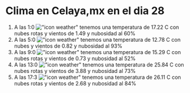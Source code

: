 # Clima en Celaya,mx en el dia 28

1. A las 1:0 !["icon weather"](http://openweathermap.org/img/w/04n.png) tenemos una temperatura de 17.22 C con nubes rotas y  vientos de 1.49 y nubosidad al 60%
1. A las 5:0 !["icon weather"](http://openweathermap.org/img/w/04n.png) tenemos una temperatura de 12.78 C con nubes y  vientos de 0.82 y nubosidad al 93%
1. A las 9:0 !["icon weather"](http://openweathermap.org/img/w/04d.png) tenemos una temperatura de 15.29 C con nubes rotas y  vientos de 0.73 y nubosidad al 52%
1. A las 13:0 !["icon weather"](http://openweathermap.org/img/w/04d.png) tenemos una temperatura de 25.84 C con nubes rotas y  vientos de 3.88 y nubosidad al 73%
1. A las 17:3 !["icon weather"](http://openweathermap.org/img/w/04d.png) tenemos una temperatura de 26.11 C con nubes rotas y  vientos de 2.68 y nubosidad al 84%
